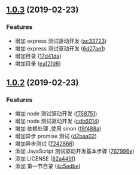 ## [1.0.3](https://github.com/fairyly/js-test/compare/v1.0.2...v1.0.3) (2019-02-23)


### Features

* 增加 express 测试驱动开发 ([ac33723](https://github.com/fairyly/js-test/commit/ac33723))
* 增加 express 测试驱动开发 ([6d27ae1](https://github.com/fairyly/js-test/commit/6d27ae1))
* 增加目录 ([17d41da](https://github.com/fairyly/js-test/commit/17d41da))
* 增加目录 ([eaf2fd6](https://github.com/fairyly/js-test/commit/eaf2fd6))



## [1.0.2](https://github.com/fairyly/js-test/compare/767996e...v1.0.2) (2019-02-23)


### Features

* 增加 node 测试驱动开发 ([f758751](https://github.com/fairyly/js-test/commit/f758751))
* 增加 node 测试驱动开发 ([cdb6014](https://github.com/fairyly/js-test/commit/cdb6014))
* 增加 依赖处理 ,使用 sinon ([f8f488a](https://github.com/fairyly/js-test/commit/f8f488a))
* 增加异步 promise 测试 ([d2baa02](https://github.com/fairyly/js-test/commit/d2baa02))
* 增加异步测试 ([7242866](https://github.com/fairyly/js-test/commit/7242866))
* 添加 JavaScript 测试驱动开发基本步骤 ([767996e](https://github.com/fairyly/js-test/commit/767996e))
* 添加 LICENSE ([82a449f](https://github.com/fairyly/js-test/commit/82a449f))
* 添加 第一节目录 ([4c5edbe](https://github.com/fairyly/js-test/commit/4c5edbe))



